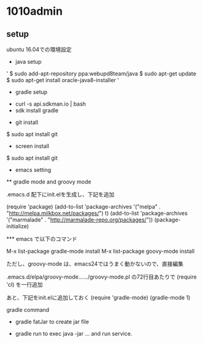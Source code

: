 # 1010admin

## setup

ubuntu 16.04での環境設定

* java setup

'
$ sudo add-apt-repository ppa:webupd8team/java
$ sudo apt-get update
$ sudo apt-get install oracle-java8-installer
'
* gradle setup

- curl -s api.sdkman.io | bash
- sdk install gradle

* git install

$ sudo apt install git

* screen install

$ sudo apt install git

* emacs setting

** gradle mode and groovy mode

.emacs.d 配下にinit.elを生成し、下記を追加

(require 'package)
(add-to-list 'package-archives '("melpa" . "http://melpa.milkbox.net/packages/") t)
(add-to-list 'package-archives '("marmalade" . "http://marmalade-repo.org/packages/"))
(package-initialize)

*** emacs で以下のコマンド

M-x list-package gradle-mode install
M-x list-package goovy-mode install

ただし、groovy-mode は、emacs24ではうまく動かないので、直接編集

.emacs.d/elpa/groovy-mode....../groovy-mode.pl の72行目あたりで
(require 'cl)
を一行追加

あと、下記をinit.elに追加しておく
(require 'gradle-mode)
(gradle-mode 1)




gradle command 

* gradle fatJar to create jar file

* gradle run to exec java -jar ... and run service.
